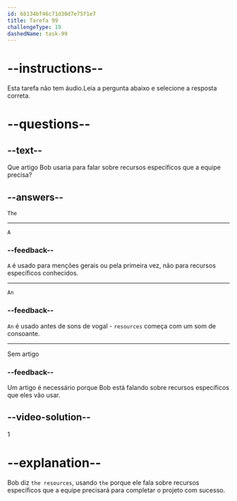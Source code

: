 ```yaml
---
id: 68134bf46c71d30d7e75f1e7
title: Tarefa 99
challengeType: 19
dashedName: task-99
---
```


# --instructions--

Esta tarefa não tem áudio.Leia a pergunta abaixo e selecione a resposta correta.

# --questions--

## --text--

Que artigo Bob usaria para falar sobre recursos específicos que a equipe precisa?

## --answers--

`The`

---

`A`

### --feedback--

`A` é usado para menções gerais ou pela primeira vez, não para recursos específicos conhecidos.

---

`An`

### --feedback--

`An` é usado antes de sons de vogal - `resources` começa com um som de consoante.

---

Sem artigo

### --feedback--

Um artigo é necessário porque Bob está falando sobre recursos específicos que eles vão usar.

## --video-solution--

1

# --explanation--

Bob diz `the resources`, usando `the` porque ele fala sobre recursos específicos que a equipe precisará para completar o projeto com sucesso.
